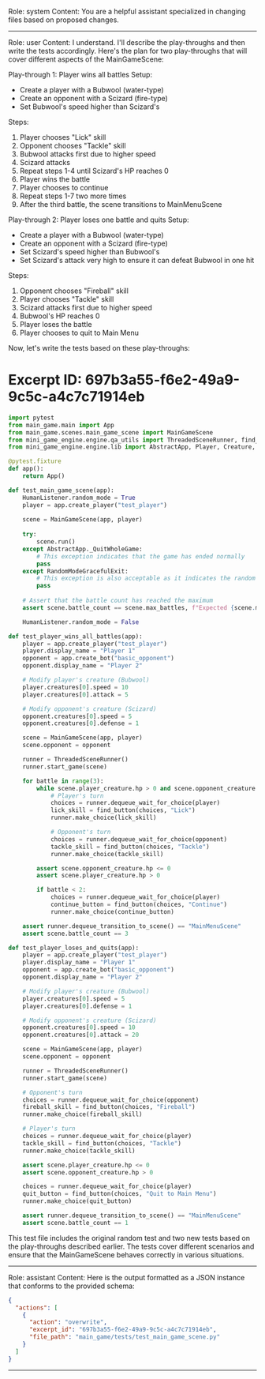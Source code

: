 Role: system
Content: You are a helpful assistant specialized in changing files based on proposed changes.
__________________
Role: user
Content: I understand. I'll describe the play-throughs and then write the tests accordingly. Here's the plan for two play-throughs that will cover different aspects of the MainGameScene:

Play-through 1: Player wins all battles
Setup:
- Create a player with a Bubwool (water-type)
- Create an opponent with a Scizard (fire-type)
- Set Bubwool's speed higher than Scizard's

Steps:
1. Player chooses "Lick" skill
2. Opponent chooses "Tackle" skill
3. Bubwool attacks first due to higher speed
4. Scizard attacks
5. Repeat steps 1-4 until Scizard's HP reaches 0
6. Player wins the battle
7. Player chooses to continue
8. Repeat steps 1-7 two more times
9. After the third battle, the scene transitions to MainMenuScene

Play-through 2: Player loses one battle and quits
Setup:
- Create a player with a Bubwool (water-type)
- Create an opponent with a Scizard (fire-type)
- Set Scizard's speed higher than Bubwool's
- Set Scizard's attack very high to ensure it can defeat Bubwool in one hit

Steps:
1. Opponent chooses "Fireball" skill
2. Player chooses "Tackle" skill
3. Scizard attacks first due to higher speed
4. Bubwool's HP reaches 0
5. Player loses the battle
6. Player chooses to quit to Main Menu

Now, let's write the tests based on these play-throughs:

# Excerpt ID: 697b3a55-f6e2-49a9-9c5c-a4c7c71914eb
```python main_game/tests/test_main_game_scene.py
import pytest
from main_game.main import App
from main_game.scenes.main_game_scene import MainGameScene
from mini_game_engine.engine.qa_utils import ThreadedSceneRunner, find_button
from mini_game_engine.engine.lib import AbstractApp, Player, Creature, Skill

@pytest.fixture
def app():
    return App()

def test_main_game_scene(app):
    HumanListener.random_mode = True
    player = app.create_player("test_player")
    
    scene = MainGameScene(app, player)
    
    try:
        scene.run()
    except AbstractApp._QuitWholeGame:
        # This exception indicates that the game has ended normally
        pass
    except RandomModeGracefulExit:
        # This exception is also acceptable as it indicates the random mode has completed
        pass
    
    # Assert that the battle count has reached the maximum
    assert scene.battle_count == scene.max_battles, f"Expected {scene.max_battles} battles, but only {scene.battle_count} were played"

    HumanListener.random_mode = False

def test_player_wins_all_battles(app):
    player = app.create_player("test_player")
    player.display_name = "Player 1"
    opponent = app.create_bot("basic_opponent")
    opponent.display_name = "Player 2"

    # Modify player's creature (Bubwool)
    player.creatures[0].speed = 10
    player.creatures[0].attack = 5

    # Modify opponent's creature (Scizard)
    opponent.creatures[0].speed = 5
    opponent.creatures[0].defense = 1

    scene = MainGameScene(app, player)
    scene.opponent = opponent

    runner = ThreadedSceneRunner()
    runner.start_game(scene)

    for battle in range(3):
        while scene.player_creature.hp > 0 and scene.opponent_creature.hp > 0:
            # Player's turn
            choices = runner.dequeue_wait_for_choice(player)
            lick_skill = find_button(choices, "Lick")
            runner.make_choice(lick_skill)

            # Opponent's turn
            choices = runner.dequeue_wait_for_choice(opponent)
            tackle_skill = find_button(choices, "Tackle")
            runner.make_choice(tackle_skill)

        assert scene.opponent_creature.hp <= 0
        assert scene.player_creature.hp > 0

        if battle < 2:
            choices = runner.dequeue_wait_for_choice(player)
            continue_button = find_button(choices, "Continue")
            runner.make_choice(continue_button)

    assert runner.dequeue_transition_to_scene() == "MainMenuScene"
    assert scene.battle_count == 3

def test_player_loses_and_quits(app):
    player = app.create_player("test_player")
    player.display_name = "Player 1"
    opponent = app.create_bot("basic_opponent")
    opponent.display_name = "Player 2"

    # Modify player's creature (Bubwool)
    player.creatures[0].speed = 5
    player.creatures[0].defense = 1

    # Modify opponent's creature (Scizard)
    opponent.creatures[0].speed = 10
    opponent.creatures[0].attack = 20

    scene = MainGameScene(app, player)
    scene.opponent = opponent

    runner = ThreadedSceneRunner()
    runner.start_game(scene)

    # Opponent's turn
    choices = runner.dequeue_wait_for_choice(opponent)
    fireball_skill = find_button(choices, "Fireball")
    runner.make_choice(fireball_skill)

    # Player's turn
    choices = runner.dequeue_wait_for_choice(player)
    tackle_skill = find_button(choices, "Tackle")
    runner.make_choice(tackle_skill)

    assert scene.player_creature.hp <= 0
    assert scene.opponent_creature.hp > 0

    choices = runner.dequeue_wait_for_choice(player)
    quit_button = find_button(choices, "Quit to Main Menu")
    runner.make_choice(quit_button)

    assert runner.dequeue_transition_to_scene() == "MainMenuScene"
    assert scene.battle_count == 1
```

This test file includes the original random test and two new tests based on the play-throughs described earlier. The tests cover different scenarios and ensure that the MainGameScene behaves correctly in various situations.
__________________
Role: assistant
Content: Here is the output formatted as a JSON instance that conforms to the provided schema:

```json
{
  "actions": [
    {
      "action": "overwrite",
      "excerpt_id": "697b3a55-f6e2-49a9-9c5c-a4c7c71914eb",
      "file_path": "main_game/tests/test_main_game_scene.py"
    }
  ]
}
```
__________________
